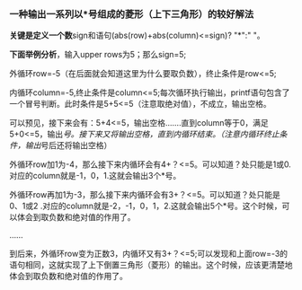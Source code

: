 ### 一种输出一系列以*号组成的菱形（上下三角形）的较好解法



**关键是定义一个数**sign和语句(abs(row)+abs(column)<=sign)? "\*":" "。

**下面举例分析**，输入upper rows为5；那么sign=5;

外循环row=-5（在后面就会知道这里为什么要取负数），终止条件是row<=5;

内循环column=-5,终止条件是column<=5;每次循环执行输出，printf语句包含了一个冒号判断。此时条件是5+5<=5（注意取绝对值），不成立，输出空格。

可以预见，接下来会有：5+4<=5，输出空格…….直到column等于0，满足5+0<=5，输出*号。接下来又将输出空格，直到内循环结束。（注意内循环终止条件，输出*号后还将输出空格）

外循环row加1为-4，那么接下来内循环会有4+？<=5。可以知道？处只能是1或0.对应的column就是-1，0，1.这就会输出3个*号。

外循环row再加1为-3，那么接下来内循环会有3+？<=5。可以知道？处只能是0、1或2 .对应的column就是-2，-1，0，1，2.这就会输出5个*号。这个时候，可以体会到取负数和绝对值的作用了。

……

到后来，外循环row变为正数3，内循环又有3+？<=5;可以发现和上面row=-3的语句相同，这就实现了上下倒置三角形（菱形）的输出。这个时候，应该更清楚地体会到取负数和绝对值的作用了。